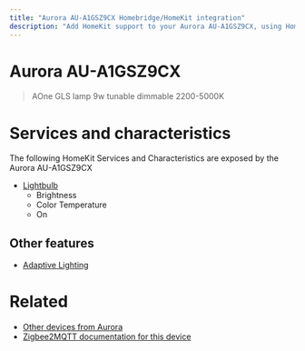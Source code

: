 ```yaml
---
title: "Aurora AU-A1GSZ9CX Homebridge/HomeKit integration"
description: "Add HomeKit support to your Aurora AU-A1GSZ9CX, using Homebridge, Zigbee2MQTT and homebridge-z2m."
---
```

<!---
This file has been GENERATED using src/docgen/docgen.ts
DO NOT EDIT THIS FILE MANUALLY!
-->
# Aurora AU-A1GSZ9CX
> AOne GLS lamp 9w tunable dimmable 2200-5000K


# Services and characteristics
The following HomeKit Services and Characteristics are exposed by
the Aurora AU-A1GSZ9CX

* [Lightbulb](../../light.md)
  * Brightness
  * Color Temperature
  * On

## Other features
* [Adaptive Lighting](../../light.md)

# Related
* [Other devices from Aurora](../index.md#aurora)
* [Zigbee2MQTT documentation for this device](https://www.zigbee2mqtt.io/devices/AU-A1GSZ9CX.html)